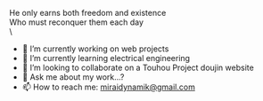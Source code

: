 He only earns both freedom and existence\
Who must reconquer them each day\
\
- 🔭 I’m currently working on web projects
- 🌱 I’m currently learning electrical engineering
- 👯 I’m looking to collaborate on a Touhou Project doujin website
- 💬 Ask me about my work...?
- 📫 How to reach me: miraidynamik@gmail.com

